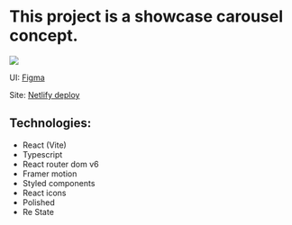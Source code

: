 # This project is a showcase carousel concept.

<image src='./cover.png'>

UI: [Figma](https://www.figma.com/file/c20w32PL8BAczJVXo7BA8X/Food-web-app-design?node-id=0%3A1)

Site: [Netlify deploy](https://tangerine-wisp-0c82e5.netlify.app/)

## Technologies:

- React (Vite)
- Typescript
- React router dom v6
- Framer motion
- Styled components
- React icons
- Polished
- Re State
